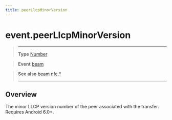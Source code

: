```yaml
---
title: peerLlcpMinorVersion
---
```

# event.peerLlcpMinorVersion

> --------------------- ------------------------------------------------------------------------------------------
> __Type__              [Number](https://docs.coronalabs.com/api/type/Number.html)

> __Event__             [beam](/plugin/nfc/event/beam/)

> __See also__          [beam](/plugin/nfc/event/beam/)
>						[nfc.*](/plugin/nfc/)
> --------------------- ------------------------------------------------------------------------------------------

## Overview

The minor LLCP version number of the peer associated with the transfer. Requires Android 6.0+.